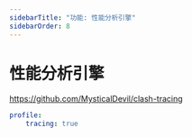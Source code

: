 ```yaml
---
sidebarTitle: "功能: 性能分析引擎"
sidebarOrder: 8
---
```


# 性能分析引擎

https://github.com/MysticalDevil/clash-tracing

```yaml
profile:
    tracing: true
```
